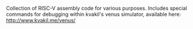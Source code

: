 Collection of RISC-V assembly code for various purposes. Includes special commands for debugging within kvakil's venus simulator, available here:
http://www.kvakil.me/venus/
